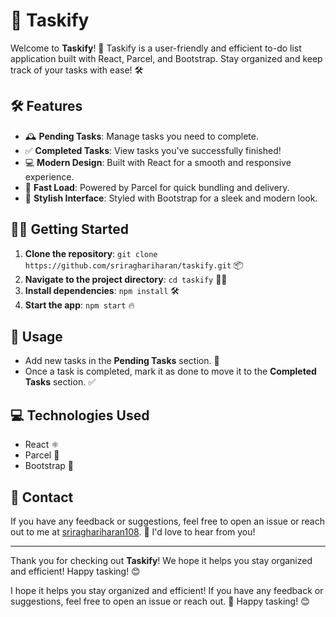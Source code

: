 # 📝 Taskify

Welcome to **Taskify**! 🎉 Taskify is a user-friendly and efficient to-do list application built with React, Parcel, and Bootstrap. Stay organized and keep track of your tasks with ease! 🛠️

## 🛠️ Features

- 🕰️ **Pending Tasks**: Manage tasks you need to complete.
- ✅ **Completed Tasks**: View tasks you've successfully finished!
- 💻 **Modern Design**: Built with React for a smooth and responsive experience.
- 🚀 **Fast Load**: Powered by Parcel for quick bundling and delivery.
- 🎨 **Stylish Interface**: Styled with Bootstrap for a sleek and modern look.

## 🏃‍♀️ Getting Started

1. **Clone the repository**: `git clone https://github.com/sriraghariharan/taskify.git` 📦
2. **Navigate to the project directory**: `cd taskify` 🚶‍♂️
3. **Install dependencies**: `npm install` 🛠️
4. **Start the app**: `npm start` 🔥

## 📝 Usage

- Add new tasks in the **Pending Tasks** section. 📝
- Once a task is completed, mark it as done to move it to the **Completed Tasks** section. ✅

## 💻 Technologies Used

- React ⚛️
- Parcel 🚀
- Bootstrap 🎨

## 📧 Contact

If you have any feedback or suggestions, feel free to open an issue or reach out to me at [sriraghariharan108](mailto:sriraghariharan108@gmail.com). 💬 I'd love to hear from you!


---

Thank you for checking out **Taskify**! We hope it helps you stay organized and efficient! Happy tasking! 😊


I hope it helps you stay organized and efficient! If you have any feedback or suggestions, feel free to open an issue or reach out. 💬 Happy tasking! 😊
